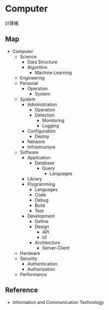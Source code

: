 # Computer

計算機

## Map

- Computer
  - Science
    - Data Structure
    - Algorithm
      - Machine Learning
  - Engineering
  - Personal
    - Operation
      - System
  - System
    - Administration
      - Operation
      - Detection
        - Monitoring
        - Logging
    - Configuration
      - Deploy
    - Network
    - Infrastructure
  - Software
    - Application
      - Database
        - Query
          - Languages
    - Library
    - Programming
      - Languages
      - Code
      - Debug
      - Build
      - Test
    - Development
      - Define
      - Design
        - API
        - UI
      - Architecture
        - Server-Client
  - Hardware
  - Security
    - Authentication
    - Authorization
  - Performance

## Reference

- Information and Communication Technology
